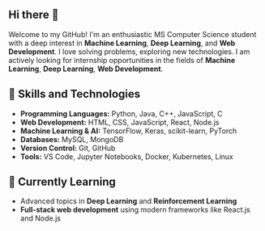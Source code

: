 ## Hi there 👋
Welcome to my GitHub! I'm an enthusiastic MS Computer Science student with a deep interest in **Machine Learning**, **Deep Learning**, and **Web Development**. I love solving problems, exploring new technologies. I am actively looking for internship opportunities in the fields of **Machine Learning**, **Deep Learning**, **Web Development**.

## 🚀 Skills and Technologies
- **Programming Languages:** Python, Java, C++, JavaScript, C
- **Web Development:** HTML, CSS, JavaScript, React, Node.js
- **Machine Learning & AI:** TensorFlow, Keras, scikit-learn, PyTorch
- **Databases:** MySQL, MongoDB
- **Version Control:** Git, GitHub
- **Tools:** VS Code, Jupyter Notebooks, Docker, Kubernetes, Linux

## 🌱 Currently Learning
- Advanced topics in **Deep Learning** and **Reinforcement Learning**
- **Full-stack web development** using modern frameworks like React.js and Node.js
<!--
**VinayAlli/VinayAlli** is a ✨ _special_ ✨ repository because its `README.md` (this file) appears on your GitHub profile.

Here are some ideas to get you started:

- 🔭 I’m currently working on ...
- 🌱 I’m currently learning ...
- 👯 I’m looking to collaborate on ...
- 🤔 I’m looking for help with ...
- 💬 Ask me about ...
- 📫 How to reach me: ...
- 😄 Pronouns: ...
- ⚡ Fun fact: ...
-->
